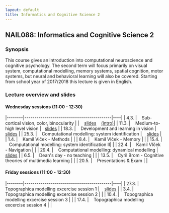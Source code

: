 ```yaml
---
layout: default
title: Informatics and Cognitive Science 2
---
```

## NAIL088: Informatics and Cognitive Science 2

### Synopsis

This course gives an introduction into computational neuroscience and cognitive psychology. 
The second term will focus primarily on visual system, computational modelling, memory systems, spatial cognition, motor systems, 
but neural and behavioral learning will also be covered. Starting from school year of 2017/2018 this lecture is given in English. 


### Lecture overview and slides

#### Wednesday sessions (11:00 - 12:30)

|--------|-------------------------------------------|----|
| 4.3.  |  &nbsp;&nbsp; Sub-cortical vision, color, binocularity | | &nbsp;&nbsp;  [slides](../assets/slides/SubCorticalVision.pdf) &nbsp;&nbsp; [\(intro\)](./assets/slides/Introduction.pdf)| 
| 11.3.   |  &nbsp;&nbsp; Medium-to-high level vision |&nbsp;&nbsp; [slides](../assets/slides/ExtraStriateCortex.pdf)  | 
| 18.3.  |  &nbsp;&nbsp; Development and learning in vision | &nbsp;&nbsp; [slides](../assets/slides/development.pdf) | 
| 25.3.  |  &nbsp;&nbsp; Computational modelling: system identification | &nbsp;&nbsp; [slides](../assets/slides/SystemIdentificationMethods.pdf) | 
| 1.4.  |  &nbsp;&nbsp; Kamil Vlček - Methods  | | 
| 8.4.   |  &nbsp;&nbsp; Kamil Vlček - Memory  | |
| 15.4.  |  &nbsp;&nbsp; Computational modelling: system identification II| | 
| 22.4.  |  &nbsp;&nbsp; Kamil Vlček - Navigation  | | 
| 29.4.  |  &nbsp;&nbsp; Computational modelling: dynamical modelling | &nbsp;&nbsp; [slides](../assets/slides/DynamicalModels.pdf) | 
| 6.5.  |  &nbsp;&nbsp;  Dean's day - no teaching | |
| 13.5.  |  &nbsp;&nbsp; Cyril Brom - Cognitive theories of multimedia learning | |
| 20.5.  |  &nbsp;&nbsp; Presentations & Exam | |


#### Friday sessions (11:00 - 12:30)

|--------|-------------------------------------------|----|
| 27.3. |  &nbsp;&nbsp; Topographica modelling excercise session 1 | &nbsp;&nbsp; [slides](../assets/slides/LabWork.zip) |
| 3.4. |  &nbsp;&nbsp; Topographica modelling excercise session 2 | |
| 10.4. |  &nbsp;&nbsp; Topographica modelling excercise session 3 | |
| 17.4. |  &nbsp;&nbsp; Topographica modelling excercise session 4 | |

